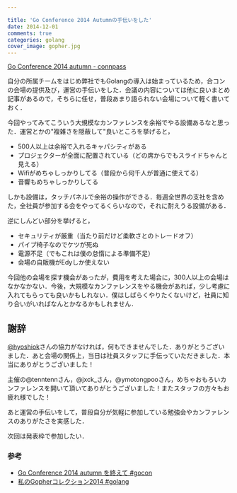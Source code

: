 ```yaml
---

title: 'Go Conference 2014 Autumnの手伝いをした'
date: 2014-12-01
comments: true
categories: golang
cover_image: gopher.jpg
---
```


[Go Conference 2014 autumn - connpass](http://gocon.connpass.com/event/9748/)

自分の所属チームをはじめ弊社でもGolangの導入は始まっているため，合コンの会場の提供及び，運営の手伝いをした．会議の内容については他に良いまとめ記事があるので，そちらに任せ，普段あまり語られない会場について軽く書いておく．

今回やってみてこういう大規模なカンファレンスを余裕でやる設備あるなと思った．運営とかの"複雑さを隠蔽して"良いところを挙げると，

- 500人以上は余裕で入れるキャパシティがある
- プロジェクターが全面に配置されている（どの席からでもスライドちゃんと見える）
- Wifiがめちゃしっかりしてる（普段から何千人が普通に使えてる）
- 音響もめちゃしっかりしてる

しかも設備は，タッチパネルで余裕の操作ができる．毎週全世界の支社を含めた，全社員が参加する会をやってるくらいなので，それに耐えうる設備がある．

逆にしんどい部分を挙げると，

- セキュリティが厳重（当たり前だけど柔軟さとのトレードオフ）
- パイプ椅子なのでケツが死ぬ
- 電源不足（でもこれは僕の怠惰による準備不足）
- 会場の自販機がEdyしか使えない

今回他の会場を探す機会があったが，費用を考えた場合に，300人以上の会場はなかなかない．今後，大規模なカンファレンスをやる機会があれば，少し考慮に入れてもらっても良いかもしれない．僕はしばらくやりたくないけど，社員に知り合いがいればなんとかなるかもしれません．

## 謝辞

[@hyoshiok](https://twitter.com/hyoshiok)さんの協力がなければ，何もできませんでした．ありがとうございました．あと会場の関係上，当日は社員スタッフに手伝っていただきました．本当にありがとうございました！

主催の@tenntennさん，@jxck\_さん，@ymotongpooさん，めちゃおもろいカンファレンスを開いて頂いてありがとうございました！またスタッフの方々もお疲れ様でした！

あと運営の手伝いをして，普段自分が気軽に参加している勉強会やカンファレンスのありがたさを実感した．

次回は発表枠で参加したい．

### 参考

- [Go Conference 2014 autumn を終えて #gocon](http://ymotongpoo.hatenablog.com/entry/2014/12/01/080131)
- [私のGopherコレクション2014 #golang](http://qiita.com/tenntenn/items/05704c8600040a4f6748)


